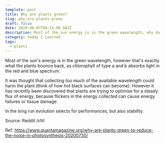 ```yaml
---
template: post
title: Why are plants green?
slug: why-are-plants-green
draft: false
date: 2020-08-07T08:11:06.501Z
description: Most of the sun energy is in the green wavelength, why do plants not absorb it?
category: today I Learned
tags:
  - plants
---
```


Most of the sun's energy is in the green wavelength, however that's exactly what the plants bounce back, as chlorophyll of type a and b absorbs light in the red and blue spectrum.

It was thought that collecting too much of the available wavelength could harm the plant (think of how hot black surfaces can become). However it has recently been discovered that plants are trying to optimise for a steady flux of energy, because flickers in the energy collected can cause energy failures or tissue damage.

In the long run evolution selects for performances, but also stability.

Source: Reddit /r/til

Ref: https://www.quantamagazine.org/why-are-plants-green-to-reduce-the-noise-in-photosynthesis-20200730/

